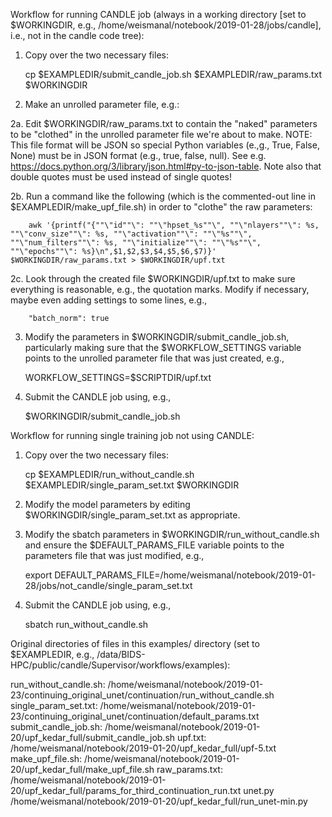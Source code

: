 Workflow for running CANDLE job (always in a working directory [set to $WORKINGDIR, e.g., /home/weismanal/notebook/2019-01-28/jobs/candle], i.e., not in the candle code tree):

1. Copy over the two necessary files:

     cp $EXAMPLEDIR/submit_candle_job.sh $EXAMPLEDIR/raw_params.txt $WORKINGDIR

2. Make an unrolled parameter file, e.g.:

  2a. Edit $WORKINGDIR/raw_params.txt to contain the "naked" parameters to be "clothed" in the unrolled parameter file we're about to make.  NOTE: This file format will be JSON so special Python variables (e.,g., True, False, None) must be in JSON format (e.g., true, false, null).  See e.g. https://docs.python.org/3/library/json.html#py-to-json-table. Note also that double quotes must be used instead of single quotes!

  2b. Run a command like the following (which is the commented-out line in $EXAMPLEDIR/make_upf_file.sh) in order to "clothe" the raw parameters:

        awk '{printf("{""\"id""\": ""\"hpset_%s""\", ""\"nlayers""\": %s, ""\"conv_size""\": %s, ""\"activation""\": ""\"%s""\", ""\"num_filters""\": %s, ""\"initialize""\": ""\"%s""\", ""\"epochs""\": %s}\n",$1,$2,$3,$4,$5,$6,$7)}' $WORKINGDIR/raw_params.txt > $WORKINGDIR/upf.txt

  2c. Look through the created file $WORKINGDIR/upf.txt to make sure everything is reasonable, e.g., the quotation marks.  Modify if necessary, maybe even adding settings to some lines, e.g.,

        "batch_norm": true

3. Modify the parameters in $WORKINGDIR/submit_candle_job.sh, particularly making sure that the $WORKFLOW_SETTINGS variable points to the unrolled parameter file that was just created, e.g.,

     WORKFLOW_SETTINGS=$SCRIPTDIR/upf.txt

4. Submit the CANDLE job using, e.g.,

     $WORKINGDIR/submit_candle_job.sh


Workflow for running single training job not using CANDLE:

1. Copy over the two necessary files:

     cp $EXAMPLEDIR/run_without_candle.sh $EXAMPLEDIR/single_param_set.txt $WORKINGDIR

2. Modify the model parameters by editing $WORKINGDIR/single_param_set.txt as appropriate.

3. Modify the sbatch parameters in $WORKINGDIR/run_without_candle.sh and ensure the $DEFAULT_PARAMS_FILE variable points to the parameters file that was just modified, e.g.,

     export DEFAULT_PARAMS_FILE=/home/weismanal/notebook/2019-01-28/jobs/not_candle/single_param_set.txt

4. Submit the CANDLE job using, e.g.,

     sbatch run_without_candle.sh


Original directories of files in this examples/ directory (set to $EXAMPLEDIR, e.g., /data/BIDS-HPC/public/candle/Supervisor/workflows/examples):

run_without_candle.sh:	/home/weismanal/notebook/2019-01-23/continuing_original_unet/continuation/run_without_candle.sh
single_param_set.txt:	/home/weismanal/notebook/2019-01-23/continuing_original_unet/continuation/default_params.txt
submit_candle_job.sh:	/home/weismanal/notebook/2019-01-20/upf_kedar_full/submit_candle_job.sh
upf.txt:		/home/weismanal/notebook/2019-01-20/upf_kedar_full/upf-5.txt
make_upf_file.sh:	/home/weismanal/notebook/2019-01-20/upf_kedar_full/make_upf_file.sh
raw_params.txt:		/home/weismanal/notebook/2019-01-20/upf_kedar_full/params_for_third_continuation_run.txt
unet.py			/home/weismanal/notebook/2019-01-20/upf_kedar_full/run_unet-min.py
